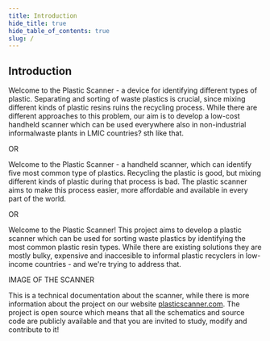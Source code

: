 ```yaml
---
title: Introduction
hide_title: true
hide_table_of_contents: true
slug: /
---
```


## Introduction

Welcome to the Plastic Scanner - a device for identifying different types of plastic.
Separating and sorting of waste plastics is crucial, since mixing different kinds of plastic resins ruins the recycling process. While there are different
approaches to this problem, our aim is to develop a low-cost handheld scanner which can be used everywhere also in non-industrial informalwaste plants in LMIC countries? sth like that.

OR

Welcome to the Plastic Scanner - a handheld scanner, which can identify five most common type of plastics.
Recycling the plastic is good, but mixing different kinds of plastic during that process is bad. The plastic scanner aims to make this process easier, more affordable and available in every part of the world.

OR

Welcome to the Plastic Scanner! 
This project aims to develop a plastic scanner which can be used for sorting waste plastics by identifying the most common plastic resin types. While there
are existing solutions they are mostly bulky, expensive and inaccesible to informal plastic recyclers in low-income countries - and we're trying to address that.

IMAGE OF THE SCANNER

This is a technical documentation about the scanner, while there is more information about the project on our website [plasticscanner.com](https://plasticscanner.com). The project is open source which means that all the schematics and source code are publicly available and that you are invited to study, modify and contribute to it!
